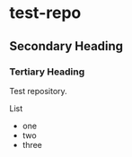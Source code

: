 test-repo
=========

## Secondary Heading
### Tertiary Heading

Test repository.

List
* one
* two
* three
